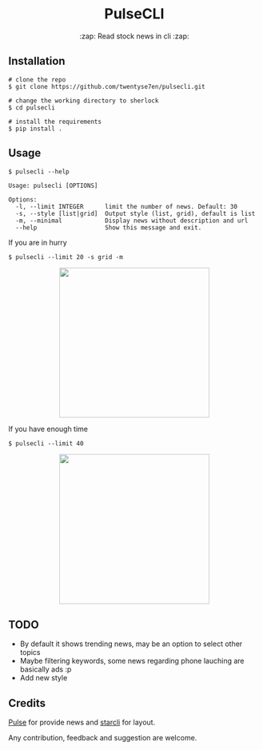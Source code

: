  <div align="center">
 <h1> PulseCLI </h1>
 </div>

<p align="center">
:zap: Read stock news in cli :zap:
</p>

## Installation

```console
# clone the repo
$ git clone https://github.com/twentyse7en/pulsecli.git

# change the working directory to sherlock
$ cd pulsecli

# install the requirements
$ pip install .
```

## Usage

```console
$ pulsecli --help

Usage: pulsecli [OPTIONS]

Options:
  -l, --limit INTEGER      limit the number of news. Default: 30
  -s, --style [list|grid]  Output style (list, grid), default is list
  -m, --minimal            Display news without description and url
  --help                   Show this message and exit.
```

If you are in hurry

```console
$ pulsecli --limit 20 -s grid -m
```

<p align="center">
<img src="https://user-images.githubusercontent.com/59721339/128060214-6c9a0fe7-9c51-4cb8-b8df-aa7f94143572.png" height=300>
</p>

If you have enough time

```console
$ pulsecli --limit 40
```

<p align="center">
<img src="https://user-images.githubusercontent.com/59721339/127203207-650d4d21-97d9-4bc6-94c1-837d92fd36eb.png" height=300>
</p>

## TODO
- By default it shows trending news, may be an option to select other topics
- Maybe filtering keywords, some news regarding phone lauching are basically ads :p
- Add new style

## Credits
[Pulse](https://pulse.zerodha.com/) for provide news and [starcli](https://github.com/hedyhli/starcli) for layout.

Any contribution, feedback and suggestion are welcome.

